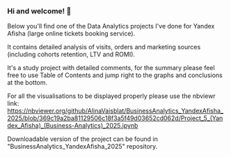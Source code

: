 ### Hi and welcome! 👋

<!--
**avigella/avigella** is a ✨ _special_ ✨ repository because its `README.md` (this file) appears on your GitHub profile.

Here are some ideas to get you started:

- 🔭 I’m currently working on ...
- 🌱 I’m currently learning ...
- 👯 I’m looking to collaborate on ...
- 🤔 I’m looking for help with ...
- 💬 Ask me about ...
- 📫 How to reach me: ...
- 😄 Pronouns: ...
- ⚡ Fun fact: ...
-->
Below you'll find one of the Data Analytics projects I've done for Yandex Afisha (large online tickets booking service).

It contains detailed analysis of visits, orders and marketing sources (including cohorts retention, LTV and ROMI).

It's a study project with detailed comments, for the summary please feel free to use Table of Contents and jump right to the graphs and conclusions at the bottom.

For all the visualisations to be displayed properly please use the nbviewr link:
https://nbviewer.org/github/AlinaVaisblat/BusinessAnalytics_YandexAfisha_2025/blob/369c19a2ba81129506c18f3a5f49d03652cd062d/Project_5_(Yandex_Afisha)_(Business-Analytics)_2025.ipynb

Downloadable version of the project can be found in "BusinessAnalytics_YandexAfisha_2025" repository.
